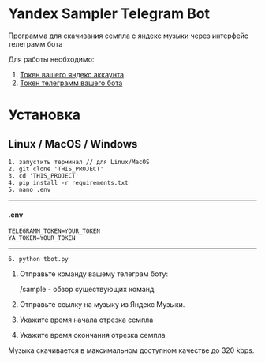 # Yandex Sampler Telegram Bot


Программа для скачивания семпла с яндекс музыки через интерфейс телеграмм бота

Для работы необходимо:
1. [Токен вашего яндекс аккаунта](https://github.com/MarshalX/yandex-music-api/discussions/513#discussioncomment-2729781)
2. [Токен телеграмм вашего бота](https://lifehacker.ru/kak-sozdat-bota-v-telegram/)

# Установка
## Linux / MacOS / Windows
    1. запустить терминал // для Linux/MacOS
    2. git clone 'THIS_PROJECT'
    3. cd 'THIS_PROJECT'
    4. pip install -r requirements.txt
    5. nano .env
______________ 
#### .env

    TELEGRAMM_TOKEN=YOUR_TOKEN
    YA_TOKEN=YOUR_TOKEN
______________

    6. python tbot.py

1. Отправьте команду вашему телеграм боту:

    /sample - обзор существующих команд


2. Отправьте ссылку на музыку из Яндекс Музыки.
3. Укажите время начала отрезка семпла
4. Укажите время окончания отрезка семпла

Музыка скачивается в максимальном доступном качестве до 320 kbps.


